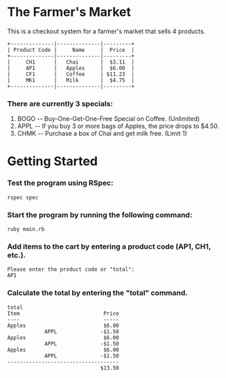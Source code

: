 # The Farmer's Market

This is a checkout system for a farmer's market that sells 4 products. 

```
+--------------|--------------|---------+
| Product Code |     Name     |  Price  |
+--------------|--------------|---------+
|     CH1      |   Chai       |  $3.11  |
|     AP1      |   Apples     |  $6.00  |
|     CF1      |   Coffee     | $11.23  |
|     MK1      |   Milk       |  $4.75  |
+--------------|--------------|---------+
```

### There are currently 3 specials:
1. BOGO -- Buy-One-Get-One-Free Special on Coffee. (Unlimited)
2. APPL -- If you buy 3 or more bags of Apples, the price drops to $4.50.
3. CHMK -- Purchase a box of Chai and get milk free. (Limit 1)

# Getting Started

### Test the program using RSpec:
`rspec spec`

### Start the program by running the following command:

`ruby main.rb`

### Add items to the cart by entering a product code (AP1, CH1, etc.).
```
Please enter the product code or "total": 
AP1
```

### Calculate the total by entering the "total" command.
```
total
Item                           Price
----                           -----
Apples                         $6.00
            APPL              -$1.50
Apples                         $6.00
            APPL              -$1.50
Apples                         $6.00
            APPL              -$1.50
------------------------------------
                              $13.50
```

